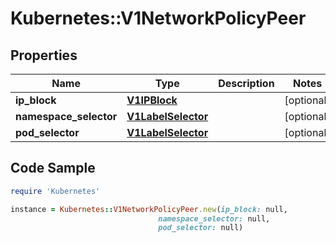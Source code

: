 # Kubernetes::V1NetworkPolicyPeer

## Properties

Name | Type | Description | Notes
------------ | ------------- | ------------- | -------------
**ip_block** | [**V1IPBlock**](V1IPBlock.md) |  | [optional] 
**namespace_selector** | [**V1LabelSelector**](V1LabelSelector.md) |  | [optional] 
**pod_selector** | [**V1LabelSelector**](V1LabelSelector.md) |  | [optional] 

## Code Sample

```ruby
require 'Kubernetes'

instance = Kubernetes::V1NetworkPolicyPeer.new(ip_block: null,
                                 namespace_selector: null,
                                 pod_selector: null)
```



